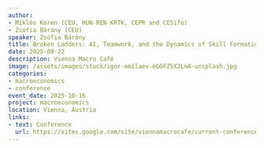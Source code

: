 ```yaml
---
author:
- Miklós Koren (CEU, HUN-REN KRTK, CEPR and CESifo)
- Zsófia Bárány (CEU)
speaker: Zsófia Bárány
title: Broken Ladders: AI, Teamwork, and the Dynamics of Skill Formation in the Workplace
date: 2025-09-22
description: Vienna Macro Café
image: /assets/images/stock/igor-omilaev-eGGFZ5X2LnA-unsplash.jpg
categories: 
- macroeconomics
- conference
event_date: 2025-10-16 
project: macroeconomics
location: Vienna, Austria
links:
- text: Conference
  url: https://sites.google.com/site/viennamacrocafe/current-conference?authuser=0
---
```

